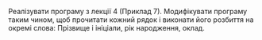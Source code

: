 Реалізувати програму з лекції 4 (Приклад 7). Модифікувати  програму таким чином, щоб прочитати  кожний  рядок і виконати його розбиття  на окремі слова: Прізвище і ініціали, рік народження, оклад.
